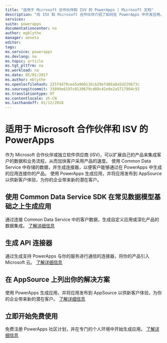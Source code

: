 ```yaml
---
title: "适用于 Microsoft 合作伙伴和 ISV 的 PowerApps | Microsoft 文档"
description: "向 ISV 和 Microsoft 合作伙伴介绍了如何在 PowerApps 中开发应用。"
services: 
suite: powerapps
documentationcenter: na
author: mgblythe
manager: anneta
editor: 
tags: 
ms.service: powerapps
ms.devlang: na
ms.topic: article
ms.tgt_pltfrm: na
ms.workload: na
ms.date: 05/01/2017
ms.author: mblythe
ms.openlocfilehash: 225f4d79cee5a960116cb29efd06a8a5d229673c
ms.sourcegitcommit: 33099e6197c0139679cd08c42e9e2a5717904c92
ms.translationtype: HT
ms.contentlocale: zh-CN
ms.lasthandoff: 01/12/2018
---
```

# <a name="powerapps-for-microsoft-partners-and-isvs"></a>适用于 Microsoft 合作伙伴和 ISV 的 PowerApps
作为 Microsoft 合作伙伴或独立软件供应商 (ISV)，可以扩展自己的产品来集成客户的数据和业务流程，从而加快客户采用产品的速度。 使用 Common Data Service 中存储的数据，并生成连接器，以便客户能够通过在 PowerApps 中生成的应用连接你的产品。 使用 PowerApps 生成应用，并将应用发布到 AppSource 以供新客户体验，为你的企业带来新的潜在客户。

## <a name="build-apps-on-the-common-data-model-using-the-common-data-service-sdk"></a>使用 Common Data Service SDK 在常见数据模型基础之上生成应用
通过连接 Common Data Service 中的客户数据，生成自定义应用或深化产品的数据集成。 [了解详细信息](https://aka.ms/eek20s)

## <a name="build-an-api-connector"></a>生成 API 连接器
通过生成支持 PowerApps 与你的服务进行通信的连接器，将你的产品引入 Microsoft 云。 [了解详细信息](api-connector-overview.md)

## <a name="list-your-solution-on-appsource"></a>在 AppSource 上列出你的解决方案
使用 PowerApps 生成应用，并将应用发布到 AppSource 以供新客户体验，为你的企业带来新的潜在客户。 [了解详细信息](dev-appsource-test-drive.md)

## <a name="get-started-today-for-free"></a>立即开始免费使用
免费注册 PowerApps 社区计划，并在专门的个人环境中开始生成应用。 [了解详细信息](dev-community-plan.md)

